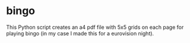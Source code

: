 # bingo

This Python script creates an a4 pdf file with 5x5 grids on each page for playing bingo (in my case I made this for a eurovision night). 

